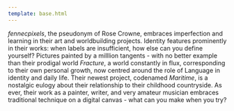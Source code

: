 ```yaml
---
template: base.html
---
```


*fennecpixels*, the pseudonym of Rose Crowne, embraces imperfection and learning in their art and worldbuilding projects. Identity features prominently in their works: when labels are insufficient, how else can you define yourself? Pictures painted by a milllion tangents - with no better example than their prodigal world *Fracture*, a world constantly in flux, corresponding to their own personal growth, now centred around the role of Language in identity and daily life. Their newest project, codenamed *Maritime*, is a nostalgic eulogy about their relationship to their childhood countryside.  As ever, their work as a painter, writer, and very amateur musician embraces traditional technique on a digital canvas - what can you make when you try?



